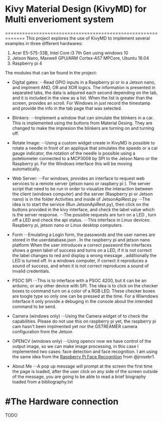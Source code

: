 # Kivy Material Design (KivyMD) for Multi enverioment system
=============================================================
 This project explores the use of KivyMD to implement several 
 examples in three different hardwares: 

 1. Acer E5-575-33B, Intel Core i3 7th Gen using windows 10
 2. Jetson Nano, Maxwell GPU/ARM Cortex-A57 MPCore, Ubuntu 18.04
 3. Raspberry pi 4

 The modules that can be found in the project: 

 * Digital gates:
 ⋅⋅⋅Read GPIO inputs in a Raspberry pi or in a Jetson nano, and implment
 AND, OR and XOR logics. The information is presented in separated tabs, 
 the data is adquired each second depending on the tab, and it is included
 in the view as a list. When the list is greater than the screen, provides
 an scroll. For Windows in just record the timestamp and provide the info
 in the tab page that was selected. 

 * Blinkers:
 ⋅⋅⋅Implement a window that can simulate the blinkers in a car. This is 
 implemented using the buttons from Material Desing. They are changed to
 make the impresion the blinkers are turning on and turning off. 

 * Rotate Image:
 ⋅⋅⋅Using a custom widget create in KivyMD is possible to rotate a needle 
 in front of an applique that simulates the speedo or a car gauge 
 indicator, the rotation of the needle is possible using a potetiometer 
 connected to a MCP3008 by SPI to the Jetson Nano or the Raspberry pi. 
 For the Windows interface this will be moving automatically. 

 * Web Server:
 ⋅⋅⋅For windows, provides an interface to request web services to a remote server (jetson nano or raspbery pi ). The server script that need to be run in order to visualize the interaction between the client (windows computer) and the server (Raspberry pi or Jetson nano) is in the folder Activities and inside of JetsonApiRest.py 
 ⋅⋅⋅The idea is to start the service (Run JetsonApiRest.py), then click on 
 the buttons provided in the kivy interface, and check the label value
 which is the server response. 
 ⋅⋅⋅The possible requests are turn on a LED , turn off a LED and check the 
 api status.
 ⋅⋅⋅This interface in Linux devices: Raspberry pi, jetson nano or Linux 
 desktop computers. 

 * Form
 ⋅⋅⋅Emulating a Login form, the passwords and the user names are stored in
 the userdatabase.json . In the raspberry pi and jetson nano platform 
 When the user introduces a correct password the interfaces shows a green 
 label of success and turns on a LED, if it is not correct the label 
 changes to red and display a wrong message , additionally the LED is 
 turned off. 
 In a windows computer, if correct it reproduces a sound of success, and 
 when it is not correct reproduces a sound of invalid credentials.

 * PSOC SPI
 ⋅⋅⋅This is to interface with a PSOC 4200, but it can be an arduino, or 
 any other device with SPI. The idea is to click on the checker boxes to 
 command turn on a color of a RGB LED. These checker boxes are toogle type
 so only one can be pressed at the time. For a Wiwndows interface it only
 provide a debuging in the console about the intended command to be send. 

 * Camera (windows only)
⋅⋅⋅Using the Camera widget of to check the capabilities.
Please do not use this on raspberry pi yet, the raspberry pi cam hasn't
been implmented yet nor the GSTREAMER camera configuration from the Jetson

* OPENCV (windows only)
⋅⋅⋅Using opencv now we have control of the output image, so we can make 
image processing, in this case I implemented two cases: face detection
and face recognition. I am using the same idea from the [Raspberry Pi Face Recognition](https://www.pyimagesearch.com/2018/06/25/raspberry-pi-face-recognition/) from @jrosebr1. 

* About Me
⋅⋅⋅A pop up message will prompt at the screen the first time the page is 
loaded, after the user click on any side of the screen outside of the 
message, you are going to be able to read a brief biography loaded from a 
bibliography.txt

#The Hardware connection
==========================================================================
TODO

